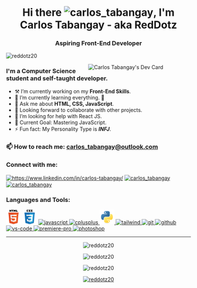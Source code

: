 <h1 align="center">Hi there <img src="https://raw.githubusercontent.com/nixin72/nixin72/master/wave.gif" alt="carlos_tabangay" height="50" width="50" />, I'm Carlos Tabangay - aka RedDotz</br><h3 align="center">Aspiring Front-End Developer</h3></h1>

<p align="left"> <img src="https://komarev.com/ghpvc/?username=reddotz20&label=Profile%20views&color=0e75b6&style=flat" alt="reddotz20" width="120px"/> </p>

<a href="https://app.daily.dev/RedDotz"><img align="right" src="https://api.daily.dev/devcards/ceaaf22b68fa4026a2861923baa12f42.png?r=flo" width="280px" alt="Carlos Tabangay's Dev Card"/></a>

### I'm a Computer Science student and self-taught developer.

-   ⚒ I’m currently working on my **Front-End Skills**.
-   🌱 I’m currently learning everything. 🤣
-   💬 Ask me about **HTML, CSS, JavaScript**.
-   🤝 Looking forward to collaborate with other projects.
-   🤔 I’m looking for help with React JS.
-   🎯 Current Goal: Mastering JavaScript.
-   ⚡ Fun fact: My Personality Type is **_INFJ_**.

### 📫 How to reach me: **carlos_tabangay@outlook.com**

### Connect with me:

<p align="left">
<a href="https://linkedin.com/in/https://www.linkedin.com/in/carlos-tabangay/" target="blank"><img align="center" src="https://raw.githubusercontent.com/rahuldkjain/github-profile-readme-generator/master/src/images/icons/Social/linked-in-alt.svg" alt="https://www.linkedin.com/in/carlos-tabangay/" height="30" width="40" /></a>
<a href="https://twitter.com/carlos_tabangay" target="blank"><img align="center" src="https://raw.githubusercontent.com/rahuldkjain/github-profile-readme-generator/master/src/images/icons/Social/twitter.svg" alt="carlos_tabangay" height="30" width="40" /></a>
<a href="https://instagram.com/carlos_tabangay" target="blank"><img align="center" src="https://raw.githubusercontent.com/rahuldkjain/github-profile-readme-generator/master/src/images/icons/Social/instagram.svg" alt="carlos_tabangay" height="30" width="40" /></a>

### Languages and Tools:

<p align="left"> 
<a href="https://upload.wikimedia.org/wikipedia/commons/6/61/HTML5_logo_and_wordmark.svg" target="_blank" rel="noreferrer"> <img src="https://raw.githubusercontent.com/devicons/devicon/master/icons/html5/html5-original-wordmark.svg" alt="html5" width="40" height="40"/></a> 
<a href="https://www.w3schools.com/css/" target="_blank" rel="noreferrer"> <img src="https://raw.githubusercontent.com/devicons/devicon/master/icons/css3/css3-original-wordmark.svg" alt="css3" width="40" height="40"/></a> 
<a href="https://www.javascript.com/" target="_blank" rel="noreferrer"> <img src="https://www.svgrepo.com/show/303206/javascript-logo.svg" alt="javascript" width="40" height="40"/> </a> 
<a href="https://www.w3schools.com/cpp/" target="_blank" rel="noreferrer"> <img src="https://upload.wikimedia.org/wikipedia/commons/1/18/ISO_C%2B%2B_Logo.svg" alt="cplusplus" width="40" height="40"/> </a> 
<a href="https://www.python.org" target="_blank" rel="noreferrer"> <img src="https://raw.githubusercontent.com/devicons/devicon/master/icons/python/python-original.svg" alt="python" width="40" height="40"/> </a> <a href="https://tailwindcss.com/" target="_blank" rel="noreferrer"> <img src="https://www.vectorlogo.zone/logos/tailwindcss/tailwindcss-icon.svg" alt="tailwind" width="40" height="40"/> </a>
<a href="https://git-scm.com/" target="_blank" rel="noreferrer"> <img src="https://www.vectorlogo.zone/logos/git-scm/git-scm-icon.svg" alt="git" width="40" height="40"/> </a>
<a href="https://github.com/" target="_blank" rel="noreferrer"> <img src= "https://github.githubassets.com/images/modules/logos_page/GitHub-Mark.png" alt="github" width="40" height="40"/> </a>
<a href=["https://git-scm.com/](https://code.visualstudio.com/)" target="_blank" rel="noreferrer"> <img src="https://upload.wikimedia.org/wikipedia/commons/9/9a/Visual_Studio_Code_1.35_icon.svg" alt="vs-code" width="40" height="40"/> </a>
<a href="https://www.adobe.com/ph_en/products/premiere.html?sdid=G85SYMF5&mv=search&ef_id=CjwKCAjwsMGYBhAEEiwAGUXJafRgahMtnSDYOT51IvkbUl9Ye0iqYr5KrImkFpZmWtTo5ifdz8rlIxoCEIoQAvD_BwE:G:s&s_kwcid=AL!3085!3!424944260635!e!!g!!adobe%20premiere%20pro!703953060!38400846858" target="_blank" rel="noreferrer"> <img src="https://upload.wikimedia.org/wikipedia/commons/4/40/Adobe_Premiere_Pro_CC_icon.svg" alt="premiere-pro" width="40" height="40"/> </a>
<a href="https://www.adobe.com/ph_en/products/photoshop.html?sdid=G4FRYR56&mv=search&ef_id=CjwKCAjwsMGYBhAEEiwAGUXJaePR7y1gG0IpgXnEpbejyqUMAwCFj1oZ_VgN7asLKuqjPGZ45QKZqxoChBAQAvD_BwE:G:s&s_kwcid=AL!3085!3!472536504128!e!!g!!adobe%20ps!11352921013!109631795205" target="_blank" rel="noreferrer"> <img src="https://upload.wikimedia.org/wikipedia/commons/a/af/Adobe_Photoshop_CC_icon.svg" alt="photoshop" width="40" height="40"/> </a>
</p>

---

<p align="center"><img src="https://github-readme-streak-stats.herokuapp.com/?user=reddotz20&theme=highcontrast" width="500" alt="reddotz20" /></p>


<p align="center"><img src="https://github-readme-stats.vercel.app/api?username=reddotz20&show_icons=true&locale=en&theme=highcontrast" width="500" alt="reddotz20" /></p>

<p align="center" padding-top="3px"><img src="https://github-readme-stats.vercel.app/api/top-langs?username=reddotz20&show_icons=true&locale=en&layout=compact&theme=highcontrast" width="500" alt="reddotz20" /></p>


<p align="center"> <a href="https://github.com/ryo-ma/github-profile-trophy"><img src="https://github-profile-trophy.vercel.app/?username=reddotz20&theme=juicyfresh&no-frame=true&row=2&column=3" width="500" alt="reddotz20" /></a> </p>


